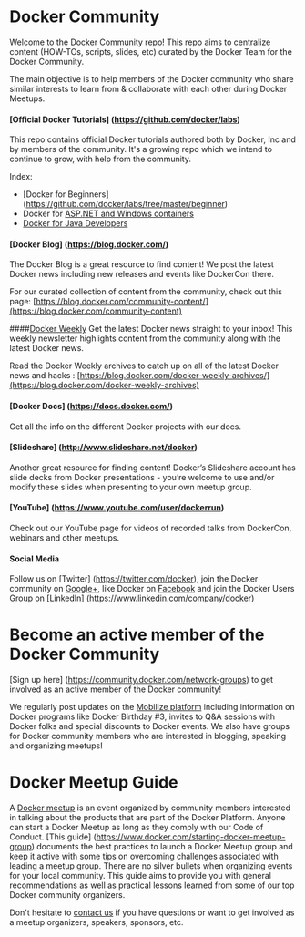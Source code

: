 # Docker Community

Welcome to the Docker Community repo! This repo aims to centralize content (HOW-TOs, scripts, slides, etc) curated by the Docker Team for the Docker Community. 

The main objective is to help members of the Docker community who share similar interests to learn from & collaborate with each other during Docker Meetups. 

#### [Official Docker Tutorials] (https://github.com/docker/labs)
This repo contains official Docker tutorials authored both by Docker, Inc and by members of the community. It's a growing repo which we intend to continue to grow, with help from the community.

Index:
* [Docker for Beginners] (https://github.com/docker/labs/tree/master/beginner)
* Docker for [ASP.NET and Windows containers](windows/readme.md)
* [Docker for Java Developers](java/readme.adoc)

#### [Docker Blog] (https://blog.docker.com/)
The Docker Blog is a great resource to find content! We post the latest Docker news including new releases and events like DockerCon there.

For our curated collection of content from the community, check out this page: [https://blog.docker.com/community-content/](https://blog.docker.com/community-content)

####[Docker Weekly](https://www.docker.com/newsletter-subscription)
Get the latest Docker news straight to your inbox! This weekly newsletter highlights content from the community along with the latest Docker news.

Read the Docker Weekly archives to catch up on all of the latest Docker news and hacks : [https://blog.docker.com/docker-weekly-archives/](https://blog.docker.com/docker-weekly-archives)

#### [Docker Docs] (https://docs.docker.com/)
Get all the info on the different Docker projects with our docs.

#### [Slideshare] (http://www.slideshare.net/docker)
Another great resource for finding content! Docker’s Slideshare account has slide decks from Docker presentations - you’re welcome to use and/or modify these slides when presenting to your own meetup group.

#### [YouTube] (https://www.youtube.com/user/dockerrun)
Check out our YouTube page for videos of recorded talks from DockerCon, webinars and other meetups.

#### Social Media
Follow us on [Twitter] (https://twitter.com/docker), join the Docker community on [Google+](https://plus.google.com/u/0/communities/108146856671494713993), like Docker on [Facebook](https://www.facebook.com/docker.run) and join the Docker Users Group on [LinkedIn] (https://www.linkedin.com/company/docker) 

# Become an active member of the Docker Community

[Sign up here] (https://community.docker.com/network-groups) to get involved as an active member of the Docker community!

We regularly post updates on the [Mobilize platform](https://community.docker.com/network-groups) including information on Docker programs like Docker Birthday #3, invites to Q&A sessions with Docker folks and special discounts to Docker events. We also have groups for Docker community members who are interested in blogging, speaking and organizing meetups!

# Docker Meetup Guide

A [Docker meetup](https://www.docker.com/community/meetup-groups) is an event organized by community members interested in talking about the products that are part of the Docker Platform. Anyone can start a Docker Meetup as long as they comply with our Code of Conduct. [This guide] (https://www.docker.com/starting-docker-meetup-group) documents the best practices to launch a Docker Meetup group and keep it active with some tips on overcoming challenges associated with leading a meetup group. There are no silver bullets when organizing events for your local community. This guide aims to provide you with general recommendations as well as practical lessons learned from some of our top Docker community organizers. 

Don't hesitate to [contact us](mailto:meetups@docker.com) if you have questions or want to get involved as a meetup organizers, speakers, sponsors, etc.


